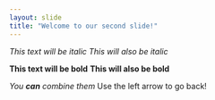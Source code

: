 ```yaml
---
layout: slide
title: "Welcome to our second slide!"
---
```


*This text will be italic*
_This will also be italic_

**This text will be bold**
__This will also be bold__

_You **can** combine them_
Use the left arrow to go back!
